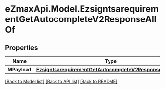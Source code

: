 
# eZmaxApi.Model.EzsigntsarequirementGetAutocompleteV2ResponseAllOf

## Properties

Name | Type | Description | Notes
------------ | ------------- | ------------- | -------------
**MPayload** | [**EzsigntsarequirementGetAutocompleteV2ResponseMPayload**](EzsigntsarequirementGetAutocompleteV2ResponseMPayload.md) |  | 

[[Back to Model list]](../README.md#documentation-for-models)
[[Back to API list]](../README.md#documentation-for-api-endpoints)
[[Back to README]](../README.md)


